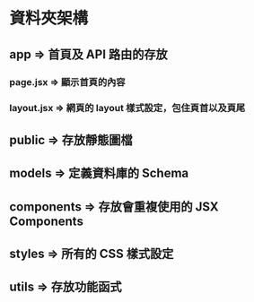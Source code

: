 # 資料夾架構 
## app => 首頁及 API 路由的存放
### page.jsx => 顯示首頁的內容
### layout.jsx => 網頁的 layout 樣式設定，包住頁首以及頁尾
## public => 存放靜態圖檔
## models => 定義資料庫的 Schema
## components => 存放會重複使用的 JSX Components
## styles => 所有的 CSS 樣式設定
## utils => 存放功能函式
